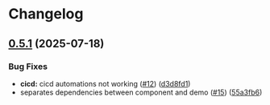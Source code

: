 # Changelog

## [0.5.1](https://github.com/this-oliver/rothko-js/compare/0.5.0...v0.5.1) (2025-07-18)


### Bug Fixes

* **cicd:** cicd automations not working ([#12](https://github.com/this-oliver/rothko-js/issues/12)) ([d3d8fd1](https://github.com/this-oliver/rothko-js/commit/d3d8fd1c412537a4bb69e2a97be7c836df71e482))
* separates dependencies between component and demo ([#15](https://github.com/this-oliver/rothko-js/issues/15)) ([55a3fb6](https://github.com/this-oliver/rothko-js/commit/55a3fb6d25ed4a5ca33468a535481daab7babe38))
